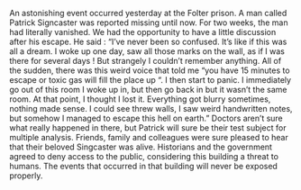 An astonishing event occurred yesterday at the Folter prison. A man called Patrick Signcaster was reported missing until now. For two weeks, the man had literally vanished. We had the opportunity to have a little discussion after his escape. He said : “I’ve never been so confused. It’s like if this was all a dream. I woke up one day, saw all those marks on the wall, as if I was there for several days ! But strangely I couldn’t remember anything. All of the sudden, there was this weird voice that told me “you have 15 minutes to escape or toxic gas will fill the place up “. I then start to panic. I immediately go out of this room I woke up in, but then go back in but it wasn’t the same room. At that point, I thought I lost it. Everything got blurry sometimes, nothing made sense. I could see threw walls, I saw weird handwritten notes, but somehow I managed to escape this hell on earth.” Doctors aren’t sure what really happened in there, but Patrick will sure be their test subject for multiple analysis. Friends, family and  colleagues were sure pleased to hear that their beloved Singcaster was alive. Historians and the government agreed to deny access to the public, considering this building a threat to humans. The events that occurred in that building will never be exposed properly.




